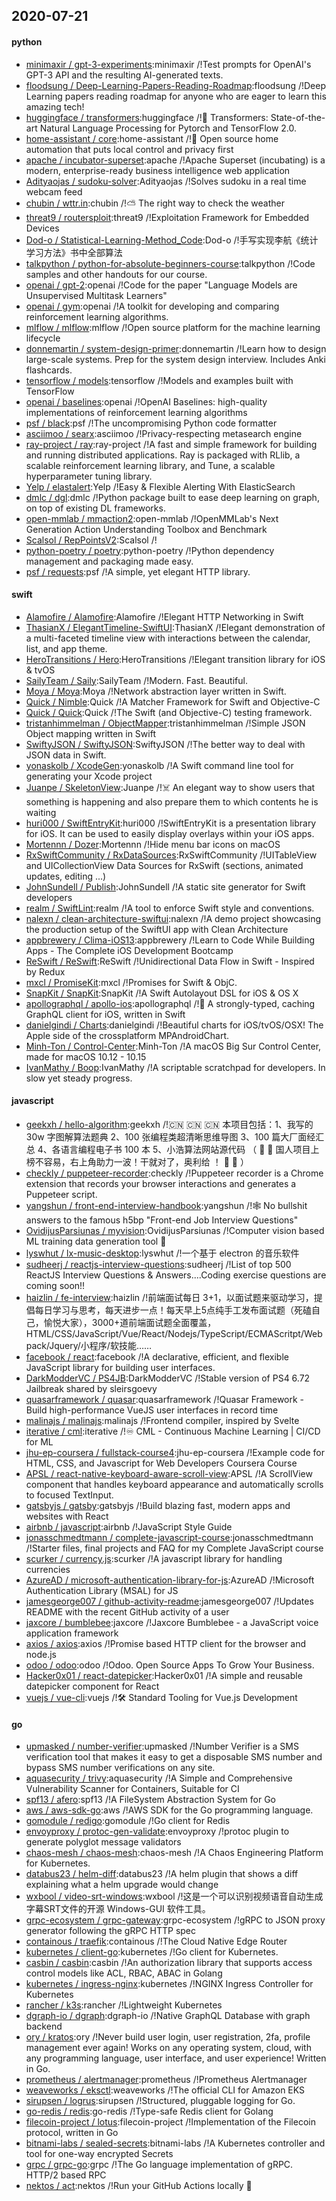 ## 2020-07-21

#### python
* [minimaxir / gpt-3-experiments](https://github.com/minimaxir/gpt-3-experiments):minimaxir /!Test prompts for OpenAI's GPT-3 API and the resulting AI-generated texts.
* [floodsung / Deep-Learning-Papers-Reading-Roadmap](https://github.com/floodsung/Deep-Learning-Papers-Reading-Roadmap):floodsung /!Deep Learning papers reading roadmap for anyone who are eager to learn this amazing tech!
* [huggingface / transformers](https://github.com/huggingface/transformers):huggingface /!🤗
Transformers: State-of-the-art Natural Language Processing for Pytorch and TensorFlow 2.0.
* [home-assistant / core](https://github.com/home-assistant/core):home-assistant /!🏡
Open source home automation that puts local control and privacy first
* [apache / incubator-superset](https://github.com/apache/incubator-superset):apache /!Apache Superset (incubating) is a modern, enterprise-ready business intelligence web application
* [Adityaojas / sudoku-solver](https://github.com/Adityaojas/sudoku-solver):Adityaojas /!Solves sudoku in a real time webcam feed
* [chubin / wttr.in](https://github.com/chubin/wttr.in):chubin /!⛅
The right way to check the weather
* [threat9 / routersploit](https://github.com/threat9/routersploit):threat9 /!Exploitation Framework for Embedded Devices
* [Dod-o / Statistical-Learning-Method_Code](https://github.com/Dod-o/Statistical-Learning-Method_Code):Dod-o /!手写实现李航《统计学习方法》书中全部算法
* [talkpython / python-for-absolute-beginners-course](https://github.com/talkpython/python-for-absolute-beginners-course):talkpython /!Code samples and other handouts for our course.
* [openai / gpt-2](https://github.com/openai/gpt-2):openai /!Code for the paper "Language Models are Unsupervised Multitask Learners"
* [openai / gym](https://github.com/openai/gym):openai /!A toolkit for developing and comparing reinforcement learning algorithms.
* [mlflow / mlflow](https://github.com/mlflow/mlflow):mlflow /!Open source platform for the machine learning lifecycle
* [donnemartin / system-design-primer](https://github.com/donnemartin/system-design-primer):donnemartin /!Learn how to design large-scale systems. Prep for the system design interview. Includes Anki flashcards.
* [tensorflow / models](https://github.com/tensorflow/models):tensorflow /!Models and examples built with TensorFlow
* [openai / baselines](https://github.com/openai/baselines):openai /!OpenAI Baselines: high-quality implementations of reinforcement learning algorithms
* [psf / black](https://github.com/psf/black):psf /!The uncompromising Python code formatter
* [asciimoo / searx](https://github.com/asciimoo/searx):asciimoo /!Privacy-respecting metasearch engine
* [ray-project / ray](https://github.com/ray-project/ray):ray-project /!A fast and simple framework for building and running distributed applications. Ray is packaged with RLlib, a scalable reinforcement learning library, and Tune, a scalable hyperparameter tuning library.
* [Yelp / elastalert](https://github.com/Yelp/elastalert):Yelp /!Easy & Flexible Alerting With ElasticSearch
* [dmlc / dgl](https://github.com/dmlc/dgl):dmlc /!Python package built to ease deep learning on graph, on top of existing DL frameworks.
* [open-mmlab / mmaction2](https://github.com/open-mmlab/mmaction2):open-mmlab /!OpenMMLab's Next Generation Action Understanding Toolbox and Benchmark
* [Scalsol / RepPointsV2](https://github.com/Scalsol/RepPointsV2):Scalsol /!
* [python-poetry / poetry](https://github.com/python-poetry/poetry):python-poetry /!Python dependency management and packaging made easy.
* [psf / requests](https://github.com/psf/requests):psf /!A simple, yet elegant HTTP library.

#### swift
* [Alamofire / Alamofire](https://github.com/Alamofire/Alamofire):Alamofire /!Elegant HTTP Networking in Swift
* [ThasianX / ElegantTimeline-SwiftUI](https://github.com/ThasianX/ElegantTimeline-SwiftUI):ThasianX /!Elegant demonstration of a multi-faceted timeline view with interactions between the calendar, list, and app theme.
* [HeroTransitions / Hero](https://github.com/HeroTransitions/Hero):HeroTransitions /!Elegant transition library for iOS & tvOS
* [SailyTeam / Saily](https://github.com/SailyTeam/Saily):SailyTeam /!Modern. Fast. Beautiful.
* [Moya / Moya](https://github.com/Moya/Moya):Moya /!Network abstraction layer written in Swift.
* [Quick / Nimble](https://github.com/Quick/Nimble):Quick /!A Matcher Framework for Swift and Objective-C
* [Quick / Quick](https://github.com/Quick/Quick):Quick /!The Swift (and Objective-C) testing framework.
* [tristanhimmelman / ObjectMapper](https://github.com/tristanhimmelman/ObjectMapper):tristanhimmelman /!Simple JSON Object mapping written in Swift
* [SwiftyJSON / SwiftyJSON](https://github.com/SwiftyJSON/SwiftyJSON):SwiftyJSON /!The better way to deal with JSON data in Swift.
* [yonaskolb / XcodeGen](https://github.com/yonaskolb/XcodeGen):yonaskolb /!A Swift command line tool for generating your Xcode project
* [Juanpe / SkeletonView](https://github.com/Juanpe/SkeletonView):Juanpe /!☠️
An elegant way to show users that something is happening and also prepare them to which contents he is waiting
* [huri000 / SwiftEntryKit](https://github.com/huri000/SwiftEntryKit):huri000 /!SwiftEntryKit is a presentation library for iOS. It can be used to easily display overlays within your iOS apps.
* [Mortennn / Dozer](https://github.com/Mortennn/Dozer):Mortennn /!Hide menu bar icons on macOS
* [RxSwiftCommunity / RxDataSources](https://github.com/RxSwiftCommunity/RxDataSources):RxSwiftCommunity /!UITableView and UICollectionView Data Sources for RxSwift (sections, animated updates, editing ...)
* [JohnSundell / Publish](https://github.com/JohnSundell/Publish):JohnSundell /!A static site generator for Swift developers
* [realm / SwiftLint](https://github.com/realm/SwiftLint):realm /!A tool to enforce Swift style and conventions.
* [nalexn / clean-architecture-swiftui](https://github.com/nalexn/clean-architecture-swiftui):nalexn /!A demo project showcasing the production setup of the SwiftUI app with Clean Architecture
* [appbrewery / Clima-iOS13](https://github.com/appbrewery/Clima-iOS13):appbrewery /!Learn to Code While Building Apps - The Complete iOS Development Bootcamp
* [ReSwift / ReSwift](https://github.com/ReSwift/ReSwift):ReSwift /!Unidirectional Data Flow in Swift - Inspired by Redux
* [mxcl / PromiseKit](https://github.com/mxcl/PromiseKit):mxcl /!Promises for Swift & ObjC.
* [SnapKit / SnapKit](https://github.com/SnapKit/SnapKit):SnapKit /!A Swift Autolayout DSL for iOS & OS X
* [apollographql / apollo-ios](https://github.com/apollographql/apollo-ios):apollographql /!📱
A strongly-typed, caching GraphQL client for iOS, written in Swift
* [danielgindi / Charts](https://github.com/danielgindi/Charts):danielgindi /!Beautiful charts for iOS/tvOS/OSX! The Apple side of the crossplatform MPAndroidChart.
* [Minh-Ton / Control-Center](https://github.com/Minh-Ton/Control-Center):Minh-Ton /!A macOS Big Sur Control Center, made for macOS 10.12 - 10.15
* [IvanMathy / Boop](https://github.com/IvanMathy/Boop):IvanMathy /!A scriptable scratchpad for developers. In slow yet steady progress.

#### javascript
* [geekxh / hello-algorithm](https://github.com/geekxh/hello-algorithm):geekxh /!🇨🇳
🇨🇳
🇨🇳
本项目包括：1、我写的 30w 字图解算法题典 2、100 张编程类超清晰思维导图 3、100 篇大厂面经汇总 4、各语言编程电子书 100 本 5、小浩算法网站源代码 （
🚀
🚀
国人项目上榜不容易，右上角助力一波！干就对了，奥利给 ！
🚀
🚀
）
* [checkly / puppeteer-recorder](https://github.com/checkly/puppeteer-recorder):checkly /!Puppeteer recorder is a Chrome extension that records your browser interactions and generates a Puppeteer script.
* [yangshun / front-end-interview-handbook](https://github.com/yangshun/front-end-interview-handbook):yangshun /!🕸
No bullshit answers to the famous h5bp "Front-end Job Interview Questions"
* [OvidijusParsiunas / myvision](https://github.com/OvidijusParsiunas/myvision):OvidijusParsiunas /!Computer vision based ML training data generation tool
🚀
* [lyswhut / lx-music-desktop](https://github.com/lyswhut/lx-music-desktop):lyswhut /!一个基于 electron 的音乐软件
* [sudheerj / reactjs-interview-questions](https://github.com/sudheerj/reactjs-interview-questions):sudheerj /!List of top 500 ReactJS Interview Questions & Answers....Coding exercise questions are coming soon!!
* [haizlin / fe-interview](https://github.com/haizlin/fe-interview):haizlin /!前端面试每日 3+1，以面试题来驱动学习，提倡每日学习与思考，每天进步一点！每天早上5点纯手工发布面试题（死磕自己，愉悦大家），3000+道前端面试题全面覆盖，HTML/CSS/JavaScript/Vue/React/Nodejs/TypeScript/ECMAScritpt/Webpack/Jquery/小程序/软技能……
* [facebook / react](https://github.com/facebook/react):facebook /!A declarative, efficient, and flexible JavaScript library for building user interfaces.
* [DarkModderVC / PS4JB](https://github.com/DarkModderVC/PS4JB):DarkModderVC /!Stable version of PS4 6.72 Jailbreak shared by sleirsgoevy
* [quasarframework / quasar](https://github.com/quasarframework/quasar):quasarframework /!Quasar Framework - Build high-performance VueJS user interfaces in record time
* [malinajs / malinajs](https://github.com/malinajs/malinajs):malinajs /!Frontend compiler, inspired by Svelte
* [iterative / cml](https://github.com/iterative/cml):iterative /!♾️
CML - Continuous Machine Learning | CI/CD for ML
* [jhu-ep-coursera / fullstack-course4](https://github.com/jhu-ep-coursera/fullstack-course4):jhu-ep-coursera /!Example code for HTML, CSS, and Javascript for Web Developers Coursera Course
* [APSL / react-native-keyboard-aware-scroll-view](https://github.com/APSL/react-native-keyboard-aware-scroll-view):APSL /!A ScrollView component that handles keyboard appearance and automatically scrolls to focused TextInput.
* [gatsbyjs / gatsby](https://github.com/gatsbyjs/gatsby):gatsbyjs /!Build blazing fast, modern apps and websites with React
* [airbnb / javascript](https://github.com/airbnb/javascript):airbnb /!JavaScript Style Guide
* [jonasschmedtmann / complete-javascript-course](https://github.com/jonasschmedtmann/complete-javascript-course):jonasschmedtmann /!Starter files, final projects and FAQ for my Complete JavaScript course
* [scurker / currency.js](https://github.com/scurker/currency.js):scurker /!A javascript library for handling currencies
* [AzureAD / microsoft-authentication-library-for-js](https://github.com/AzureAD/microsoft-authentication-library-for-js):AzureAD /!Microsoft Authentication Library (MSAL) for JS
* [jamesgeorge007 / github-activity-readme](https://github.com/jamesgeorge007/github-activity-readme):jamesgeorge007 /!Updates README with the recent GitHub activity of a user
* [jaxcore / bumblebee](https://github.com/jaxcore/bumblebee):jaxcore /!Jaxcore Bumblebee - a JavaScript voice application framework
* [axios / axios](https://github.com/axios/axios):axios /!Promise based HTTP client for the browser and node.js
* [odoo / odoo](https://github.com/odoo/odoo):odoo /!Odoo. Open Source Apps To Grow Your Business.
* [Hacker0x01 / react-datepicker](https://github.com/Hacker0x01/react-datepicker):Hacker0x01 /!A simple and reusable datepicker component for React
* [vuejs / vue-cli](https://github.com/vuejs/vue-cli):vuejs /!🛠️
Standard Tooling for Vue.js Development

#### go
* [upmasked / number-verifier](https://github.com/upmasked/number-verifier):upmasked /!Number Verifier is a SMS verification tool that makes it easy to get a disposable SMS number and bypass SMS number verifications on any site.
* [aquasecurity / trivy](https://github.com/aquasecurity/trivy):aquasecurity /!A Simple and Comprehensive Vulnerability Scanner for Containers, Suitable for CI
* [spf13 / afero](https://github.com/spf13/afero):spf13 /!A FileSystem Abstraction System for Go
* [aws / aws-sdk-go](https://github.com/aws/aws-sdk-go):aws /!AWS SDK for the Go programming language.
* [gomodule / redigo](https://github.com/gomodule/redigo):gomodule /!Go client for Redis
* [envoyproxy / protoc-gen-validate](https://github.com/envoyproxy/protoc-gen-validate):envoyproxy /!protoc plugin to generate polyglot message validators
* [chaos-mesh / chaos-mesh](https://github.com/chaos-mesh/chaos-mesh):chaos-mesh /!A Chaos Engineering Platform for Kubernetes.
* [databus23 / helm-diff](https://github.com/databus23/helm-diff):databus23 /!A helm plugin that shows a diff explaining what a helm upgrade would change
* [wxbool / video-srt-windows](https://github.com/wxbool/video-srt-windows):wxbool /!这是一个可以识别视频语音自动生成字幕SRT文件的开源 Windows-GUI 软件工具。
* [grpc-ecosystem / grpc-gateway](https://github.com/grpc-ecosystem/grpc-gateway):grpc-ecosystem /!gRPC to JSON proxy generator following the gRPC HTTP spec
* [containous / traefik](https://github.com/containous/traefik):containous /!The Cloud Native Edge Router
* [kubernetes / client-go](https://github.com/kubernetes/client-go):kubernetes /!Go client for Kubernetes.
* [casbin / casbin](https://github.com/casbin/casbin):casbin /!An authorization library that supports access control models like ACL, RBAC, ABAC in Golang
* [kubernetes / ingress-nginx](https://github.com/kubernetes/ingress-nginx):kubernetes /!NGINX Ingress Controller for Kubernetes
* [rancher / k3s](https://github.com/rancher/k3s):rancher /!Lightweight Kubernetes
* [dgraph-io / dgraph](https://github.com/dgraph-io/dgraph):dgraph-io /!Native GraphQL Database with graph backend
* [ory / kratos](https://github.com/ory/kratos):ory /!Never build user login, user registration, 2fa, profile management ever again! Works on any operating system, cloud, with any programming language, user interface, and user experience! Written in Go.
* [prometheus / alertmanager](https://github.com/prometheus/alertmanager):prometheus /!Prometheus Alertmanager
* [weaveworks / eksctl](https://github.com/weaveworks/eksctl):weaveworks /!The official CLI for Amazon EKS
* [sirupsen / logrus](https://github.com/sirupsen/logrus):sirupsen /!Structured, pluggable logging for Go.
* [go-redis / redis](https://github.com/go-redis/redis):go-redis /!Type-safe Redis client for Golang
* [filecoin-project / lotus](https://github.com/filecoin-project/lotus):filecoin-project /!Implementation of the Filecoin protocol, written in Go
* [bitnami-labs / sealed-secrets](https://github.com/bitnami-labs/sealed-secrets):bitnami-labs /!A Kubernetes controller and tool for one-way encrypted Secrets
* [grpc / grpc-go](https://github.com/grpc/grpc-go):grpc /!The Go language implementation of gRPC. HTTP/2 based RPC
* [nektos / act](https://github.com/nektos/act):nektos /!Run your GitHub Actions locally
🚀
